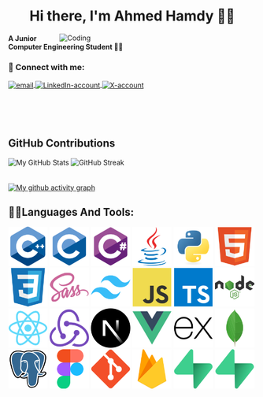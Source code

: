 <h1 align="center">Hi there, I'm Ahmed Hamdy 👋🤖</h1>
<img align="right" alt="Coding" width="400" src="https://gifdb.com/images/high/hacker-flint-lockwood-x8rmhnzorw4lcrp6.gif">
<h4 align="left">A Junior Computer Engineering Student 👩‍💻</h4>

<h3 align="left">📱 Connect with me:</h3>

  
<!--email!--> 
  
  <a href="ahmed.hamdiy03@gmail.com" target="blank">
    <img align="center" src="https://github.com/gauravghongde/social-icons/blob/master/SVG/Color/Gmail.svg" alt="email" height="45"   width="60" />
  </a>

  
<!--linkedIn!--> 
  
  <a href="https://www.linkedin.com/in/ahmed-hamdy-mohammed" target="blank">
    <img align="center" src="https://github.com/gauravghongde/social-icons/blob/master/SVG/Color/LinkedIN.svg" alt="LinkedIn-account" height="45" width="60" />
  </a>
  
  <!--x!--> 

  <a href="https://x.com/AhmedAndHisCap" target="blank">
    <img align="center" src="https://github.com/gauravghongde/social-icons/blob/master/SVG/Color/Twitter.svg" alt="X-account" height="45" width="60" />
  </a>
  

<br>
<br>
<br>
<br>
<br>
<h2 align="left">GitHub Contributions</h2>
<div>
<img  src="https://github-readme-stats.vercel.app/api?username=AhmedHamdiy&show_icons=true&theme=react" alt="My GitHub Stats" width="800" />
<img   src="https://streak-stats.demolab.com?user=AhmedHamdiy&theme=react&border_radius=5&date_format=j%20M%5B%20Y%5D&card_width=800" alt="GitHub Streak" />
</div>

<br>
<br>
<a href="https://github.com/ashutosh00710/github-readme-activity-graph">
  <img src="https://github-readme-activity-graph.vercel.app/graph?username=AhmedHamdiy&theme=react-dark&custom_title=My%20github%20activity%20graph" alt="My github activity graph">
</a>



<h2 align="left">🐱‍👤Languages And Tools:</h2>

<p align="left">
<!--cpp!--> 
<img src="https://github.com/devicons/devicon/blob/master/icons/cplusplus/cplusplus-original.svg" alt="cpp" width="80" height="80"/> 

<!--c!--> 
<img src="https://github.com/devicons/devicon/blob/master/icons/c/c-original.svg" alt="c" width="80" height="80"/> 

<!--c#!--> 
<img src="https://github.com/devicons/devicon/blob/master/icons/csharp/csharp-original.svg" alt="c#" width="80" height="80"/> 

<!--java!--> 
<img src="https://github.com/devicons/devicon/blob/master/icons/java/java-original.svg" alt="java" width="80" height="80"/> 

<!--python!--> 
<img src="https://github.com/devicons/devicon/blob/master/icons/python/python-original.svg" alt="python" width="80" height="80"/> 

<!--html!--> 
<img src="https://github.com/devicons/devicon/blob/master/icons/html5/html5-original.svg" alt="html" width="80" height="80"/> 

<!--css!--> 
<img src="https://github.com/devicons/devicon/blob/master/icons/css3/css3-original.svg" alt="css" width="80" height="80"/> 

<!--sass!--> 
<img src="https://github.com/devicons/devicon/blob/master/icons/sass/sass-original.svg" alt="sass" width="80" height="80"/> 

<!--tailwind!--> 
<img src="https://github.com/devicons/devicon/blob/master/icons/tailwindcss/tailwindcss-original.svg" alt="tailwind" width="80" height="80"/> 

<!--java script!--> 
<img src="https://github.com/devicons/devicon/blob/master/icons/javascript/javascript-original.svg" alt="java script" width="80" height="80"/> 

<!--typescript!--> 
<img src="https://github.com/devicons/devicon/blob/master/icons/typescript/typescript-original.svg" alt="type script" width="80" height="80"/> 

<!--node js!--> 
<img src="https://github.com/devicons/devicon/blob/master/icons/nodejs/nodejs-original-wordmark.svg" alt="node" width="80" height="80"/> 

<!--react!--> 
<img src="https://github.com/devicons/devicon/blob/master/icons/react/react-original.svg" alt="react" width="80" height="80"/> 

<!--redux!--> 
<img src="https://github.com/devicons/devicon/blob/master/icons/redux/redux-original.svg" alt="redux" width="80" height="80"/> 

<!--next!--> 
<img src="https://github.com/devicons/devicon/blob/master/icons/nextjs/nextjs-original.svg" alt="next" width="80" height="80"/> 

<!--vue!--> 
<img src="https://github.com/devicons/devicon/blob/master/icons/vuejs/vuejs-original.svg" alt="vue" width="80" height="80"/> 

<!--express!--> 
<img src="https://github.com/devicons/devicon/blob/master/icons/express/express-original.svg" alt="express" width="80" height="80"/> 

<!--mongo db!--> 
<img src="https://github.com/devicons/devicon/blob/master/icons/mongodb/mongodb-original.svg" alt="mongo" width="80" height="80"/> 

<!--postgre!--> 
<img src="https://github.com/devicons/devicon/blob/master/icons/postgresql/postgresql-original.svg" alt="postgre" width="80" height="80"/> 

<!--figma!--> 
<img src="https://github.com/devicons/devicon/blob/master/icons/figma/figma-original.svg" alt="figma" width="80" height="80"/> 

<!--git!--> 
<img src="https://github.com/devicons/devicon/blob/master/icons/git/git-original.svg" alt="git" width="80" height="80"/> 

<!--firebase!--> 
<img src="https://github.com/devicons/devicon/blob/master/icons/firebase/firebase-original.svg" alt="firebase" width="80" height="80"/> 

<!--supabase!--> 
<img src="https://github.com/devicons/devicon/blob/master/icons/supabase/supabase-original.svg" alt="supabase" width="80" height="80"/> 

<!--supabase!--> 
<img src="https://github.com/devicons/devicon/blob/master/icons/supabase/supabase-original.svg" alt="supabase" width="80" height="80"/> 

</p>

<!--
**AhmedHamdiy/AhmedHamdiy** is a ✨ _special_ ✨ repository because its `README.md` (this file) appears on your GitHub profile.

Here are some ideas to get you started:

-->
